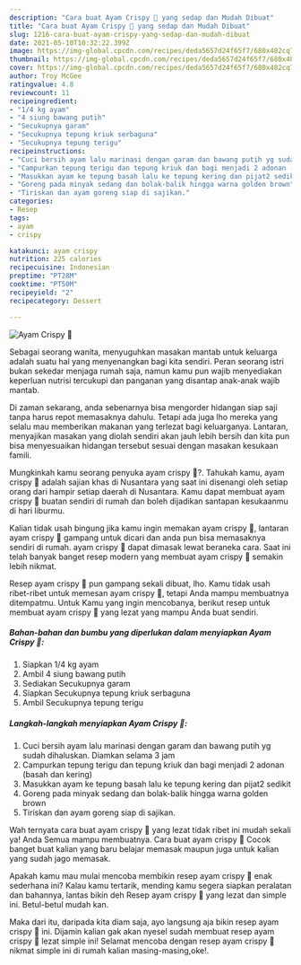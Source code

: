 ```yaml
---
description: "Cara buat Ayam Crispy 🍗 yang sedap dan Mudah Dibuat"
title: "Cara buat Ayam Crispy 🍗 yang sedap dan Mudah Dibuat"
slug: 1216-cara-buat-ayam-crispy-yang-sedap-dan-mudah-dibuat
date: 2021-05-10T10:32:22.399Z
image: https://img-global.cpcdn.com/recipes/deda5657d24f65f7/680x482cq70/ayam-crispy-🍗-foto-resep-utama.jpg
thumbnail: https://img-global.cpcdn.com/recipes/deda5657d24f65f7/680x482cq70/ayam-crispy-🍗-foto-resep-utama.jpg
cover: https://img-global.cpcdn.com/recipes/deda5657d24f65f7/680x482cq70/ayam-crispy-🍗-foto-resep-utama.jpg
author: Troy McGee
ratingvalue: 4.8
reviewcount: 11
recipeingredient:
- "1/4 kg ayam"
- "4 siung bawang putih"
- "Secukupnya garam"
- "Secukupnya tepung kriuk serbaguna"
- "Secukupnya tepung terigu"
recipeinstructions:
- "Cuci bersih ayam lalu marinasi dengan garam dan bawang putih yg sudah dihaluskan. Diamkan selama 3 jam"
- "Campurkan tepung terigu dan tepung kriuk dan bagi menjadi 2 adonan (basah dan kering)"
- "Masukkan ayam ke tepung basah lalu ke tepung kering dan pijat2 sedikit"
- "Goreng pada minyak sedang dan bolak-balik hingga warna golden brown"
- "Tiriskan dan ayam goreng siap di sajikan."
categories:
- Resep
tags:
- ayam
- crispy

katakunci: ayam crispy 
nutrition: 225 calories
recipecuisine: Indonesian
preptime: "PT28M"
cooktime: "PT50M"
recipeyield: "2"
recipecategory: Dessert

---
```



![Ayam Crispy 🍗](https://img-global.cpcdn.com/recipes/deda5657d24f65f7/680x482cq70/ayam-crispy-🍗-foto-resep-utama.jpg)

Sebagai seorang wanita, menyuguhkan masakan mantab untuk keluarga adalah suatu hal yang menyenangkan bagi kita sendiri. Peran seorang istri bukan sekedar menjaga rumah saja, namun kamu pun wajib menyediakan keperluan nutrisi tercukupi dan panganan yang disantap anak-anak wajib mantab.

Di zaman  sekarang, anda sebenarnya bisa mengorder hidangan siap saji tanpa harus repot memasaknya dahulu. Tetapi ada juga lho mereka yang selalu mau memberikan makanan yang terlezat bagi keluarganya. Lantaran, menyajikan masakan yang diolah sendiri akan jauh lebih bersih dan kita pun bisa menyesuaikan hidangan tersebut sesuai dengan masakan kesukaan famili. 



Mungkinkah kamu seorang penyuka ayam crispy 🍗?. Tahukah kamu, ayam crispy 🍗 adalah sajian khas di Nusantara yang saat ini disenangi oleh setiap orang dari hampir setiap daerah di Nusantara. Kamu dapat membuat ayam crispy 🍗 buatan sendiri di rumah dan boleh dijadikan santapan kesukaanmu di hari liburmu.

Kalian tidak usah bingung jika kamu ingin memakan ayam crispy 🍗, lantaran ayam crispy 🍗 gampang untuk dicari dan anda pun bisa memasaknya sendiri di rumah. ayam crispy 🍗 dapat dimasak lewat beraneka cara. Saat ini telah banyak banget resep modern yang membuat ayam crispy 🍗 semakin lebih nikmat.

Resep ayam crispy 🍗 pun gampang sekali dibuat, lho. Kamu tidak usah ribet-ribet untuk memesan ayam crispy 🍗, tetapi Anda mampu membuatnya ditempatmu. Untuk Kamu yang ingin mencobanya, berikut resep untuk membuat ayam crispy 🍗 yang lezat yang mampu Anda buat sendiri.

<!--inarticleads1-->

##### Bahan-bahan dan bumbu yang diperlukan dalam menyiapkan Ayam Crispy 🍗:

1. Siapkan 1/4 kg ayam
1. Ambil 4 siung bawang putih
1. Sediakan Secukupnya garam
1. Siapkan Secukupnya tepung kriuk serbaguna
1. Ambil Secukupnya tepung terigu




<!--inarticleads2-->

##### Langkah-langkah menyiapkan Ayam Crispy 🍗:

1. Cuci bersih ayam lalu marinasi dengan garam dan bawang putih yg sudah dihaluskan. Diamkan selama 3 jam
1. Campurkan tepung terigu dan tepung kriuk dan bagi menjadi 2 adonan (basah dan kering)
1. Masukkan ayam ke tepung basah lalu ke tepung kering dan pijat2 sedikit
1. Goreng pada minyak sedang dan bolak-balik hingga warna golden brown
1. Tiriskan dan ayam goreng siap di sajikan.




Wah ternyata cara buat ayam crispy 🍗 yang lezat tidak ribet ini mudah sekali ya! Anda Semua mampu membuatnya. Cara buat ayam crispy 🍗 Cocok banget buat kalian yang baru belajar memasak maupun juga untuk kalian yang sudah jago memasak.

Apakah kamu mau mulai mencoba membikin resep ayam crispy 🍗 enak sederhana ini? Kalau kamu tertarik, mending kamu segera siapkan peralatan dan bahannya, lantas bikin deh Resep ayam crispy 🍗 yang lezat dan simple ini. Betul-betul mudah kan. 

Maka dari itu, daripada kita diam saja, ayo langsung aja bikin resep ayam crispy 🍗 ini. Dijamin kalian gak akan nyesel sudah membuat resep ayam crispy 🍗 lezat simple ini! Selamat mencoba dengan resep ayam crispy 🍗 nikmat simple ini di rumah kalian masing-masing,oke!.


